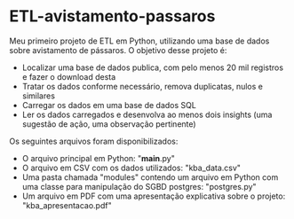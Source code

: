 # ETL-avistamento-passaros
Meu primeiro projeto de ETL em Python, utilizando uma base de dados sobre avistamento de pássaros.
O objetivo desse projeto é:
- Localizar uma base de dados publica, com pelo menos 20 mil registros e fazer o download desta
- Tratar os dados conforme necessário, remova duplicatas, nulos e similares
- Carregar os dados em uma base de dados SQL
- Ler os dados carregados e desenvolva ao menos dois insights (uma sugestão de ação, uma observação pertinente)

Os seguintes arquivos foram disponibilizados:
- O arquivo principal em Python: "__main__.py"
- O arquivo em CSV com os dados utilizados: "kba_data.csv"
- Uma pasta chamada "modules" contendo um arquivo em Python com uma classe para manipulação do SGBD postgres: "postgres.py"
- Um arquivo em PDF com uma apresentação explicativa sobre o projeto: "kba_apresentacao.pdf"
